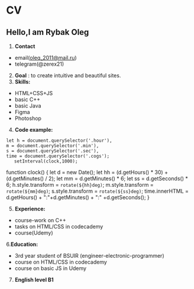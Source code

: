 # CV #
## Hello,I am Rybak Oleg ##
1. **Contact** 
* email(oleq_2011@mail.ru)
* telegram(@zerex21)
2. **Goal** : to create intuitive and beautiful sites.
 3. **Skills:**
   * HTML+CSS+JS
   * basic C++
   * basic Java
   * Figma
   * Photoshop
  4. **Code example:**
   
    let h = document.querySelector('.hour'),
    m = document.querySelector('.min'),
    s = document.querySelector('.sec'),
    time = document.querySelector('.cogs');
       setInterval(clock,1000);
function clock() {
 let d = new Date();
 let hh = (d.getHours() * 30) + (d.getMinutes() / 2);
 let mm = d.getMinutes() * 6;
 let ss = d.getSeconds() * 6;
 h.style.transform = `rotate(${hh}deg)`;
 m.style.transform = `rotate(${mm}deg)`;
 s.style.transform = `rotate(${ss}deg)`;
 time.innerHTML = d.getHours() + ":"+d.getMinutes() + ":" +d.getSeconds();
}


5. **Experience:**
* course-work on C++
* tasks on HTML/CSS in codecademy
* course(Udemy)

6.**Education:** 
* 3rd year student of BSUIR (engineer-electronic-programmer)
* course on HTML/CSS in codecademy
* course on basic JS in Udemy
7. **English level B1**

